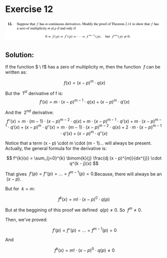 # Exercise 12

![image](image.png)

## Solution:

If  the function $ \ f$ has a zero of multiplicity m, then the function $\ f$ can be written as:

$$
\ f(x) = (x - p)^{m} \cdot q(x)
$$

But the $\ 1^{st}$ derivative of f is:
$$
\ f'(x) = m \cdot (x - p)^{m - 1} \cdot q(x) + (x - p)^{m} \cdot q'(x)
$$

And the $\ 2^{nd}$ derivative:
$$
\ f''(x) = m \cdot (m - 1) \cdot (x - p)^{m - 2} \cdot q(x) + m \cdot (x - p)^{m - 1} \cdot q'(x) + m \cdot (x - p)^{m - 1} \cdot q'(x) + (x - p)^{m} \cdot q''(x) = m \cdot (m - 1) \cdot (x - p)^{m - 2} \cdot q(x) + 2 \cdot m \cdot (x - p)^{m - 1} \cdot q'(x) + (x - p)^{m} \cdot q''(x)
$$


Notice that a term (x - p) \cdot m \cdot (m - 1)... will always be present. Actually, the general formula for the derivative is:

$$
f^{k}(x) = \sum_{j=0}^{k} \binom{k}{j} \frac{dj (x - p)^{m}}{dx^{j}} \cdot q^{k - j}(x)
$$

That gives $\ f'(p) = f''(p) = ... = f^{m-1}(p) = 0$.Because, there will always be an $\ (x - p)$. 

But for $\ k = m$:

$$
f^{k}(x) = m! \cdot (x - p)^{0} \cdot q(p)
$$

But at the beggining of this proof we defined $\ q(p) \neq 0$. So $\ f^{m} \neq 0$.

Then, we've proved:

$$
\ f'(p) = f''(p) = ... = f^{m-1}(p) = 0
$$

And 

$$
\ f^{k}(x) = m! \cdot (x - p)^{0} \cdot q(p) \neq 0
$$
